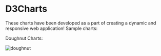 # D3Charts

These charts have been developed as a part of creating a dynamic and responsive web application! Sample charts: 

Doughnut Charts: 


![doughnut](https://user-images.githubusercontent.com/22225983/33773354-99d78b1a-dc05-11e7-9bd7-bc0a806d21aa.PNG)




